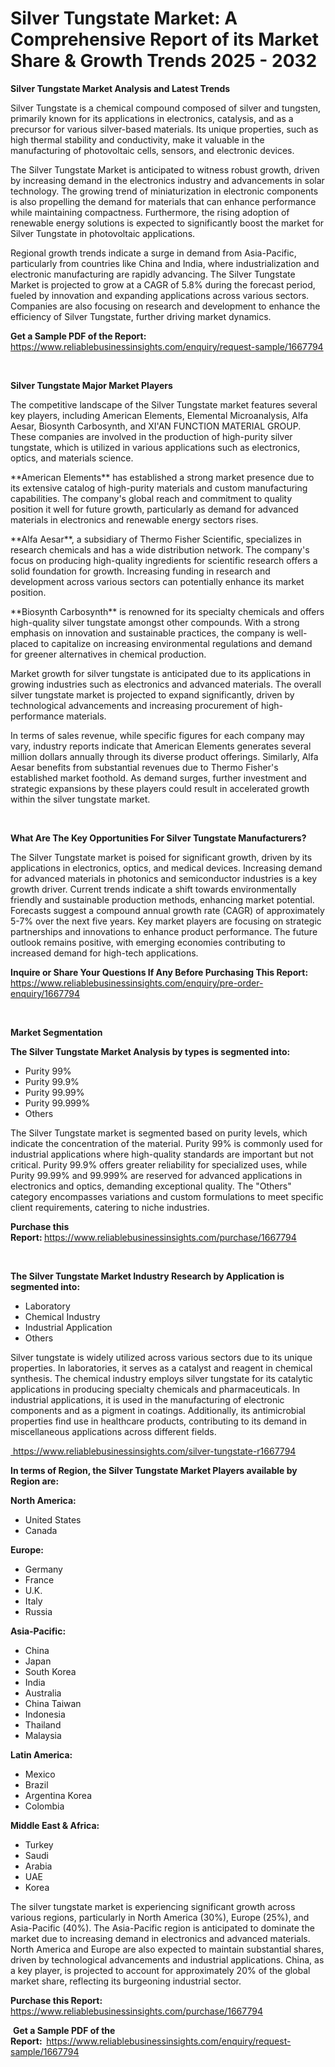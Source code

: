 <p><h1>Silver Tungstate Market: A Comprehensive Report of its Market Share & Growth Trends 2025 - 2032</h1></p><p><strong>Silver Tungstate Market Analysis and Latest Trends</strong></p>
<p><p>Silver Tungstate is a chemical compound composed of silver and tungsten, primarily known for its applications in electronics, catalysis, and as a precursor for various silver-based materials. Its unique properties, such as high thermal stability and conductivity, make it valuable in the manufacturing of photovoltaic cells, sensors, and electronic devices.</p><p>The Silver Tungstate Market is anticipated to witness robust growth, driven by increasing demand in the electronics industry and advancements in solar technology. The growing trend of miniaturization in electronic components is also propelling the demand for materials that can enhance performance while maintaining compactness. Furthermore, the rising adoption of renewable energy solutions is expected to significantly boost the market for Silver Tungstate in photovoltaic applications.</p><p>Regional growth trends indicate a surge in demand from Asia-Pacific, particularly from countries like China and India, where industrialization and electronic manufacturing are rapidly advancing. The Silver Tungstate Market is projected to grow at a CAGR of 5.8% during the forecast period, fueled by innovation and expanding applications across various sectors. Companies are also focusing on research and development to enhance the efficiency of Silver Tungstate, further driving market dynamics.</p></p>
<p><strong>Get a Sample PDF of the Report:&nbsp;</strong> <a href="https://www.reliablebusinessinsights.com/enquiry/request-sample/1667794?utm_campaign=2924&utm_medium=2&utm_source=Github&utm_content=ia&utm_term=18042025&utm_id=silver-tungstate">https://www.reliablebusinessinsights.com/enquiry/request-sample/1667794</a></p>
<p>&nbsp;</p>
<p><strong>Silver Tungstate Major Market Players</strong></p>
<p><p>The competitive landscape of the Silver Tungstate market features several key players, including American Elements, Elemental Microanalysis, Alfa Aesar, Biosynth Carbosynth, and XI'AN FUNCTION MATERIAL GROUP. These companies are involved in the production of high-purity silver tungstate, which is utilized in various applications such as electronics, optics, and materials science.</p><p>**American Elements** has established a strong market presence due to its extensive catalog of high-purity materials and custom manufacturing capabilities. The company's global reach and commitment to quality position it well for future growth, particularly as demand for advanced materials in electronics and renewable energy sectors rises.</p><p>**Alfa Aesar**, a subsidiary of Thermo Fisher Scientific, specializes in research chemicals and has a wide distribution network. The company's focus on producing high-quality ingredients for scientific research offers a solid foundation for growth. Increasing funding in research and development across various sectors can potentially enhance its market position.</p><p>**Biosynth Carbosynth** is renowned for its specialty chemicals and offers high-quality silver tungstate amongst other compounds. With a strong emphasis on innovation and sustainable practices, the company is well-placed to capitalize on increasing environmental regulations and demand for greener alternatives in chemical production.</p><p>Market growth for silver tungstate is anticipated due to its applications in growing industries such as electronics and advanced materials. The overall silver tungstate market is projected to expand significantly, driven by technological advancements and increasing procurement of high-performance materials.</p><p>In terms of sales revenue, while specific figures for each company may vary, industry reports indicate that American Elements generates several million dollars annually through its diverse product offerings. Similarly, Alfa Aesar benefits from substantial revenues due to Thermo Fisher's established market foothold. As demand surges, further investment and strategic expansions by these players could result in accelerated growth within the silver tungstate market.</p></p>
<p>&nbsp;</p>
<p><strong>What Are The Key Opportunities For Silver Tungstate Manufacturers?</strong></p>
<p><p>The Silver Tungstate market is poised for significant growth, driven by its applications in electronics, optics, and medical devices. Increasing demand for advanced materials in photonics and semiconductor industries is a key growth driver. Current trends indicate a shift towards environmentally friendly and sustainable production methods, enhancing market potential. Forecasts suggest a compound annual growth rate (CAGR) of approximately 5-7% over the next five years. Key market players are focusing on strategic partnerships and innovations to enhance product performance. The future outlook remains positive, with emerging economies contributing to increased demand for high-tech applications.</p></p>
<p><strong>Inquire or Share Your Questions If Any Before Purchasing This Report:</strong> <a href="https://www.reliablebusinessinsights.com/enquiry/pre-order-enquiry/1667794?utm_campaign=2924&utm_medium=2&utm_source=Github&utm_content=ia&utm_term=18042025&utm_id=silver-tungstate">https://www.reliablebusinessinsights.com/enquiry/pre-order-enquiry/1667794</a></p>
<p>&nbsp;</p>
<p><strong>Market Segmentation</strong></p>
<p><strong>The Silver Tungstate Market Analysis by types is segmented into:</strong></p>
<p><ul><li>Purity 99%</li><li>Purity 99.9%</li><li>Purity 99.99%</li><li>Purity 99.999%</li><li>Others</li></ul></p>
<p><p>The Silver Tungstate market is segmented based on purity levels, which indicate the concentration of the material. Purity 99% is commonly used for industrial applications where high-quality standards are important but not critical. Purity 99.9% offers greater reliability for specialized uses, while Purity 99.99% and 99.999% are reserved for advanced applications in electronics and optics, demanding exceptional quality. The "Others" category encompasses variations and custom formulations to meet specific client requirements, catering to niche industries.</p></p>
<p><strong>Purchase this Report:&nbsp;</strong><a href="https://www.reliablebusinessinsights.com/purchase/1667794?utm_campaign=2924&utm_medium=2&utm_source=Github&utm_content=ia&utm_term=18042025&utm_id=silver-tungstate">https://www.reliablebusinessinsights.com/purchase/1667794</a></p>
<p>&nbsp;</p>
<p><strong>The Silver Tungstate Market Industry Research by Application is segmented into:</strong></p>
<p><ul><li>Laboratory</li><li>Chemical Industry</li><li>Industrial Application</li><li>Others</li></ul></p>
<p><p>Silver tungstate is widely utilized across various sectors due to its unique properties. In laboratories, it serves as a catalyst and reagent in chemical synthesis. The chemical industry employs silver tungstate for its catalytic applications in producing specialty chemicals and pharmaceuticals. In industrial applications, it is used in the manufacturing of electronic components and as a pigment in coatings. Additionally, its antimicrobial properties find use in healthcare products, contributing to its demand in miscellaneous applications across different fields.</p></p>
<p><a href="https://www.reliablebusinessinsights.com/silver-tungstate-r1667794?utm_campaign=2924&utm_medium=2&utm_source=Github&utm_content=ia&utm_term=18042025&utm_id=silver-tungstate">&nbsp;https://www.reliablebusinessinsights.com/silver-tungstate-r1667794</a></p>
<p><strong>In terms of Region, the Silver Tungstate Market Players available by Region are:</strong></p>
<p>
    <p> <strong> North America: </strong>
        <ul>
            <li>United States</li>
            <li>Canada</li>
        </ul>
        </p> 
    <p> <strong> Europe: </strong>
        <ul>
            <li>Germany</li>
            <li>France</li>
            <li>U.K.</li>
            <li>Italy</li>
            <li>Russia</li>
        </ul>
        </p> 
    <p> <strong> Asia-Pacific: </strong>
        <ul>
            <li>China</li>
            <li>Japan</li>
            <li>South Korea</li>
            <li>India</li>
            <li>Australia</li>
            <li>China Taiwan</li>
            <li>Indonesia</li>
            <li>Thailand</li>
            <li>Malaysia</li>
        </ul>
        </p> 
    <p> <strong> Latin America: </strong>
        <ul>
            <li>Mexico</li>
            <li>Brazil</li>
            <li>Argentina Korea</li>
            <li>Colombia</li>
        </ul>
        </p> 
    <p> <strong> Middle East & Africa: </strong>
        <ul>
            <li>Turkey</li>
            <li>Saudi</li>
            <li>Arabia</li>
            <li>UAE</li>
            <li>Korea</li>
        </ul>
    </p>
    </p>
<p><p>The silver tungstate market is experiencing significant growth across various regions, particularly in North America (30%), Europe (25%), and Asia-Pacific (40%). The Asia-Pacific region is anticipated to dominate the market due to increasing demand in electronics and advanced materials. North America and Europe are also expected to maintain substantial shares, driven by technological advancements and industrial applications. China, as a key player, is projected to account for approximately 20% of the global market share, reflecting its burgeoning industrial sector.</p></p>
<p><strong>Purchase this Report: </strong><a href="https://www.reliablebusinessinsights.com/purchase/1667794?utm_campaign=2924&utm_medium=2&utm_source=Github&utm_content=ia&utm_term=18042025&utm_id=silver-tungstate">https://www.reliablebusinessinsights.com/purchase/1667794</a></p>
<p>&nbsp;<strong>Get a Sample PDF of the Report:&nbsp;&nbsp;</strong><a href="https://www.reliablebusinessinsights.com/enquiry/request-sample/1667794?utm_campaign=2924&utm_medium=2&utm_source=Github&utm_content=ia&utm_term=18042025&utm_id=silver-tungstate">https://www.reliablebusinessinsights.com/enquiry/request-sample/1667794</a></p>
<p><strong></strong></p>
<p><p></p><p></p><p></p></p>